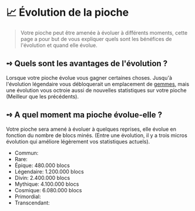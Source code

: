 # 📈 Évolution de la pioche
> Votre pioche peut être amenée à évoluer à différents moments, cette page a pour but de vous expliquer quels sont les bénéfices de l'évolution et quand elle évolue.

## **➺** Quels sont les avantages de l'évolution ?
Lorsque votre pioche évolue vous gagner certaines choses. Jusqu'à l'évolution légendaire vous débloquerait un emplacement de [gemmes](./gemmes.md), mais une évolution vous octroie aussi de nouvelles statistiques sur votre pioche (Meilleur que les précédents).

## **➺** A quel moment ma pioche évolue-elle ?
Votre pioche sera amené à évoluer à quelques reprises, elle évolue en fonction du nombre de blocs minés. (Entre une évolution, il y a trois micros évolution qui améliore légèrement vos statistiques actuels).

- Commun:
- Rare:
- Épique: 480.000 blocs
- Légendaire: 1.200.000 blocs
- Divin: 2.400.000 blocs
- Mythique: 4.100.000 blocs
- Cosmique: 6.080.000 blocs
- Primordial: 
- Transcendant: 